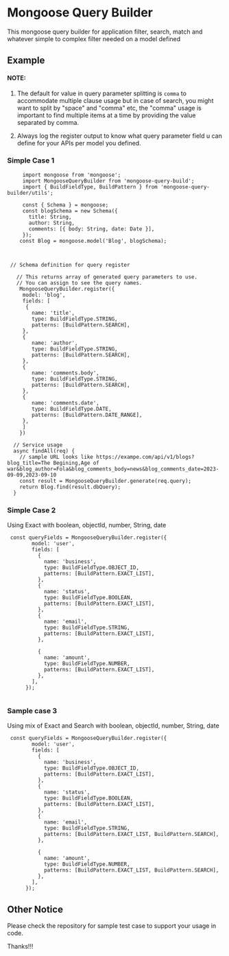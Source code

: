 # Mongoose Query Builder

This mongoose query builder for application filter, search, match and whatever simple to complex filter needed on a model defined

## Example

#### NOTE: 
1. The default for value in query parameter splitting is `comma` to accommodate multiple clause usage but in case of search, you might want to split by "space" and "comma" etc, the "comma" usage is important to find multiple items at a time by providing the value separated by comma.

2. Always log the register output to know what query parameter field u can define for your APIs per model you defined.

### Simple Case 1

```$
     import mongoose from 'mongoose';
     import MongooseQueryBuilder from 'mongoose-query-build';
     import { BuildFieldType, BuildPattern } from 'mongoose-query-builder/utils';
     
     const { Schema } = mongoose;
     const blogSchema = new Schema({
       title: String,
       author: String,
       comments: [{ body: String, date: Date }],
     });
    const Blog = mongoose.model('Blog', blogSchema);


 
 // Schema definition for query register

   // This returns array of generated query parameters to use. 
   // You can assign to see the query names.
    MongooseQueryBuilder.register({
     model: 'blog',
     fields: [
      {
        name: 'title',
        type: BuildFieldType.STRING,
        patterns: [BuildPattern.SEARCH],
     },
     {
        name: 'author',
        type: BuildFieldType.STRING,
        patterns: [BuildPattern.SEARCH],
     },
     {
        name: 'comments.body',
        type: BuildFieldType.STRING,
        patterns: [BuildPattern.SEARCH],
     },   
     {
        name: 'comments.date',
        type: BuildFieldType.DATE,
        patterns: [BuildPattern.DATE_RANGE],
     },     
     ]
    })

  // Service usage 
  async findAll(req) {
    // sample URL looks like https://exampe.com/api/v1/blogs?blog_title=The Begining,Age of war&blog_author=Fola&blog_comments_body=news&blog_comments_date=2023-09-09,2023-09-10
    const result = MongooseQueryBuilder.generate(req.query);
    return Blog.find(result.dbQuery);
  }

```

### Simple Case 2

Using Exact with boolean, objectId, number, String, date

```$xslt
 const queryFields = MongooseQueryBuilder.register({
        model: 'user',
        fields: [
          {
            name: 'business',
            type: BuildFieldType.OBJECT_ID,
            patterns: [BuildPattern.EXACT_LIST],
          },
          {
            name: 'status',
            type: BuildFieldType.BOOLEAN,
            patterns: [BuildPattern.EXACT_LIST],
          },
          {
            name: 'email',
            type: BuildFieldType.STRING,
            patterns: [BuildPattern.EXACT_LIST],
          },
          
          {
            name: 'amount',
            type: BuildFieldType.NUMBER,
            patterns: [BuildPattern.EXACT_LIST],
          },
        ],
      });
      
```

### Sample case 3

Using mix of Exact and Search with boolean, objectId, number, String, date

```$xslt
 const queryFields = MongooseQueryBuilder.register({
        model: 'user',
        fields: [
          {
            name: 'business',
            type: BuildFieldType.OBJECT_ID,
            patterns: [BuildPattern.EXACT_LIST],
          },
          {
            name: 'status',
            type: BuildFieldType.BOOLEAN,
            patterns: [BuildPattern.EXACT_LIST],
          },
          {
            name: 'email',
            type: BuildFieldType.STRING,
            patterns: [BuildPattern.EXACT_LIST, BuildPattern.SEARCH],
          },
          
          {
            name: 'amount',
            type: BuildFieldType.NUMBER,
            patterns: [BuildPattern.EXACT_LIST, BuildPattern.SEARCH],
          },
        ],
      });
```

## Other Notice

Please check the repository for sample test case to support your usage in code.

Thanks!!!
